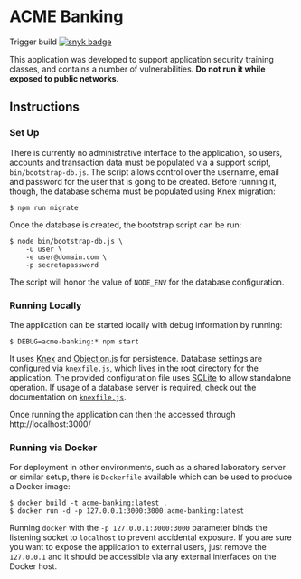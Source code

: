 # ACME Banking
Trigger build
[![snyk badge](https://snyk.io/test/github/urma/acme-banking/badge.svg)](https://snyk.io/test/github/urma/acme-banking)

This application was developed to support application security
training classes, and contains a number of vulnerabilities.
**Do not run it while exposed to public networks.**

## Instructions

### Set Up
There is currently no administrative interface to the application,
so users, accounts and transaction data must be populated via a
support script, `bin/bootstrap-db.js`. The script allows control
over the username, email and password for the user that is going
to be created. Before running it, though, the database schema must
be populated using Knex migration:
```
$ npm run migrate
```
Once the database is created, the bootstrap script can be run:
```
$ node bin/bootstrap-db.js \
    -u user \
    -e user@domain.com \
    -p secretapassword
```
The script will honor the value of `NODE_ENV` for the database
configuration.

### Running Locally
The application can be started locally with debug information
by running:
```
$ DEBUG=acme-banking:* npm start
```

It uses [Knex](https://knexjs.org/) and
[Objection.js](https://vincit.github.io/objection.js/) for persistence.
Database settings are configured via `knexfile.js`, which lives in the
root directory for the application. The provided configuration file uses
[SQLite](https://www.sqlite.org/index.html) to allow standalone operation.
If usage of a database server is required, check out the documentation
on [`knexfile.js`](https://knexjs.org/#knexfile).

Once running the application can then the accessed through
http://localhost:3000/

### Running via Docker
For deployment in other environments, such as a shared
laboratory server or similar setup, there is `Dockerfile`
available which can be used to produce a Docker image:

```
$ docker build -t acme-banking:latest .
$ docker run -d -p 127.0.0.1:3000:3000 acme-banking:latest
```

Running `docker` with the `-p 127.0.0.1:3000:3000` parameter
binds the listening socket to `localhost` to prevent
accidental exposure. If you are sure you want to expose the
application to external users, just remove the `127.0.0.1` and
it should be accessible via any external interfaces on the
Docker host.
